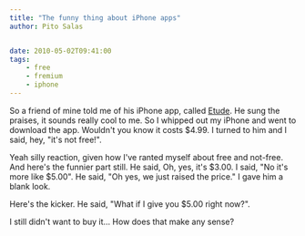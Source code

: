 ```yaml
---
title: "The funny thing about iPhone apps"
author: Pito Salas


date: 2010-05-02T09:41:00
tags:
    - free
    - fremium
    - iphone
---
```




So a friend of mine told me of his iPhone app, called
[Etude](<http://etudeapp.com/>). He sung the praises, it sounds really cool to
me. So I whipped out my iPhone and went to download the app. Wouldn't you know
it costs $4.99. I turned to him and I said, hey, "it's not free!".

Yeah silly reaction, given how I've ranted myself about free and not-free. And
here's the funnier part still. He said, Oh, yes, it's $3.00. I said, "No it's
more like $5.00". He said, "Oh yes, we just raised the price." I gave him a
blank look.

Here's the kicker. He said, "What if I give you $5.00 right now?".

I still didn't want to buy it… How does that make any sense?


